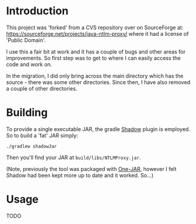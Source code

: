 # Introduction

This project was 'forked' from a CVS repository over on SourceForge at:
<https://sourceforge.net/projects/java-ntlm-proxy/> where it had a license of 'Public Domain'.

I use this a fair bit at work and it has a couple of bugs and other areas for improvements. So first
step was to get to where I can easily access the code and work on.

In the migration, I did only bring across the main directory which has the source - there was some
other directories. Since then, I have also removed a couple of other directories.

# Building

To provide a single executable JAR, the gradle [Shadow]() plugin is employed. So to build a 'fat'
JAR simply:

    ./gradlew shadowJar

Then you'll find your JAR at `build/libs/NTLMProxy.jar`.

(Note, previously the tool was packaged with [One-JAR](http://one-jar.sourceforge.net/), however I
felt Shadow had been kept more up to date and it worked. So...)

# Usage

TODO
